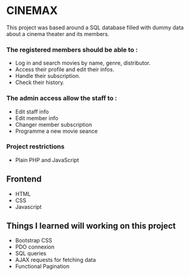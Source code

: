# CINEMAX

This project was based around a SQL database filled with dummy data about a cinema theater and its members.

### The registered members should be able to :
- Log in and search movies by name, genre, distributor.
- Access their profile and edit their infos.
- Handle their subscription.
- Check their history.

### The admin access allow the staff to :
- Edit staff info
- Edit member info
- Changer member subscription
- Programme a new movie seance

### Project restrictions
- Plain PHP and JavaScript


## Frontend

- HTML
- CSS
- Javascript


## Things I learned will working on this project
- Bootstrap CSS
- PDO connexion
- SQL queries
- AJAX requests for fetching data
- Functional Pagination

